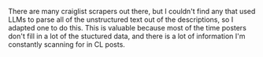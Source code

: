 There are many craiglist scrapers out there, but I couldn't find any that used LLMs to parse all of the unstructured text out of the descriptions, so I adapted one to do this. This is valuable because most of the time posters don't fill in a lot of the stuctured data, and there is a lot of information I'm constantly scanning for in CL posts.